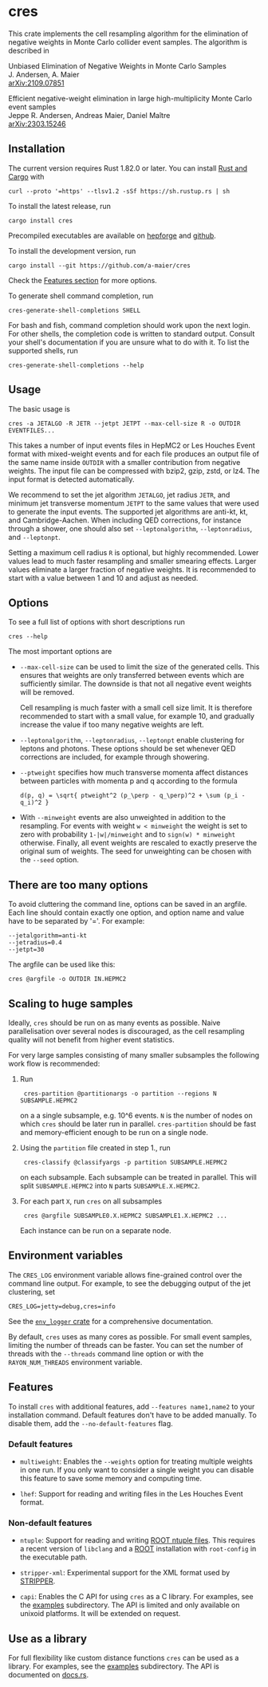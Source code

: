 cres
====

This crate implements the cell resampling algorithm for the
elimination of negative weights in Monte Carlo collider event
samples. The algorithm is described in

Unbiased Elimination of Negative Weights in Monte Carlo Samples\
J. Andersen, A. Maier\
[arXiv:2109.07851](https://arxiv.org/abs/2109.07851)

Efficient negative-weight elimination in large high-multiplicity Monte Carlo event samples\
Jeppe R. Andersen, Andreas Maier, Daniel Maître\
[arXiv:2303.15246](https://arxiv.org/abs/2303.15246)


Installation
------------

The current version requires Rust 1.82.0 or later. You can install
[Rust and Cargo](https://www.rust-lang.org/) with

    curl --proto '=https' --tlsv1.2 -sSf https://sh.rustup.rs | sh

To install the latest release, run

    cargo install cres

Precompiled executables are available on
[hepforge](https://cres.hepforge.org/) and
[github](https://github.com/a-maier/cres/releases).

To install the development version, run

    cargo install --git https://github.com/a-maier/cres

Check the [Features section](#Features) for more options.

To generate shell command completion, run

    cres-generate-shell-completions SHELL

For bash and fish, command completion should work upon the next login.
For other shells, the completion code is written to standard
output. Consult your shell's documentation if you are unsure what to
do with it. To list the supported shells, run

    cres-generate-shell-completions --help

Usage
-----

The basic usage is

    cres -a JETALGO -R JETR --jetpt JETPT --max-cell-size R -o OUTDIR EVENTFILES...

This takes a number of input events files in HepMC2 or Les Houches
Event format with mixed-weight events and for each file produces an
output file of the same name inside `OUTDIR` with a smaller
contribution from negative weights. The input file can be compressed
with bzip2, gzip, zstd, or lz4. The input format is detected
automatically.

We recommend to set the jet algorithm `JETALGO`, jet radius `JETR`,
and minimum jet transverse momentum `JETPT` to the same values that
were used to generate the input events. The supported jet algorithms
are anti-kt, kt, and Cambridge-Aachen. When including QED corrections,
for instance through a shower, one should also set
`--leptonalgorithm`, `--leptonradius`, and `--leptonpt`.

Setting a maximum cell radius `R` is optional, but highly
recommended. Lower values lead to much faster resampling and smaller
smearing effects. Larger values eliminate a larger fraction of
negative weights. It is recommended to start with a value between 1
and 10 and adjust as needed.

Options
-------

To see a full list of options with short descriptions run

    cres --help

The most important options are

- `--max-cell-size` can be used to limit the size of the generated
  cells. This ensures that weights are only transferred between events
  which are sufficiently similar. The downside is that not all
  negative event weights will be removed.

  Cell resampling is much faster with a small cell size limit. It is
  therefore recommended to start with a small value, for example 10,
  and gradually increase the value if too many negative weights are
  left.

- `--leptonalgorithm`, `--leptonradius`, `--leptonpt` enable
  clustering for leptons and photons. These options should be set
  whenever QED corrections are included, for example through
  showering.

- `--ptweight` specifies how much transverse momenta affect distances
  between particles with momenta p and q according to the formula

      d(p, q) = \sqrt{ ptweight^2 (p_\perp - q_\perp)^2 + \sum (p_i - q_i)^2 }

- With `--minweight` events are also unweighted in addition to the
  resampling. For events with weight `w < minweight` the weight is set
  to zero with probability `1-|w|/minweight` and to `sign(w) *
  minweight` otherwise. Finally, all event weights are rescaled to
  exactly preserve the original sum of weights. The seed for
  unweighting can be chosen with the `--seed` option.

There are too many options
--------------------------

To avoid cluttering the command line, options can be saved in an
argfile. Each line should contain exactly one option, and option name
and value have to be separated by '='. For example:

```
--jetalgorithm=anti-kt
--jetradius=0.4
--jetpt=30
```

The argfile can be used like this:

    cres @argfile -o OUTDIR IN.HEPMC2


Scaling to huge samples
-----------------------

Ideally, `cres` should be run on as many events as possible. Naive
parallelisation over several nodes is discouraged, as the cell
resampling quality will not benefit from higher event statistics.

For very large samples consisting of many smaller subsamples the
following work flow is recommended:

1. Run

        cres-partition @partitionargs -o partition --regions N SUBSAMPLE.HEPMC2

   on a a single subsample, e.g. 10^6 events. `N` is the number of
   nodes on which `cres` should be later run in
   parallel. `cres-partition` should be fast and memory-efficient
   enough to be run on a single node.

2. Using the `partition` file created in step 1., run

        cres-classify @classifyargs -p partition SUBSAMPLE.HEPMC2

   on each subsample. Each subsample can be treated in parallel. This
   will split `SUBSAMPLE.HEPMC2` into `N` parts `SUBSAMPLE.X.HEPMC2`.

3. For each part `X`, run `cres` on all subsamples

        cres @argfile SUBSAMPLE0.X.HEPMC2 SUBSAMPLE1.X.HEPMC2 ...

   Each instance can be run on a separate node.

Environment variables
---------------------

The `CRES_LOG` environment variable allows fine-grained control over
the command line output. For example, to see the debugging output of
the jet clustering, set

    CRES_LOG=jetty=debug,cres=info

See the [`env_logger` crate](https://crates.io/crates/env_logger/) for a
comprehensive documentation.

By default, `cres` uses as many cores as possible. For small event
samples, limiting the number of threads can be faster. You can set the
number of threads with the `--threads` command line option or with the
`RAYON_NUM_THREADS` environment variable.

## Features

To install `cres` with additional features, add `--features name1,name2`
to your installation command. Default features don't have to be added
manually. To disable them, add the `--no-default-features` flag.

### Default features

- `multiweight`: Enables the `--weights` option for treating multiple
  weights in one run. If you only want to consider a single weight you
  can disable this feature to save some memory and computing time.

- `lhef`: Support for reading and writing files in the Les
  Houches Event format.

### Non-default features

- `ntuple`: Support for reading and writing [ROOT ntuple
  files](https://arxiv.org/abs/1310.7439). This requires a recent
  version of `libclang` and a [ROOT](https://root.cern.ch/)
  installation with `root-config` in the executable path.

- `stripper-xml`: Experimental support for the XML format used by
  [STRIPPER](https://arxiv.org/abs/1005.0274).

- `capi`: Enables the C API for using `cres` as a C library. For
  examples, see the
  [examples](https://github.com/a-maier/cres/tree/master/examples)
  subdirectory. The API is limited and only available on unixoid
  platforms. It will be extended on request.

Use as a library
----------------

For full flexibility like custom distance functions `cres` can be used
as a library. For examples, see the
[examples](https://github.com/a-maier/cres/tree/master/examples)
subdirectory. The API is documented on
[docs.rs](https://docs.rs/crate/cres/).
